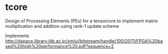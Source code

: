 # tcore
Design of Processing Elements (PEs) for a tensorcore to implement matrix multiplication and addition using rank-1 update scheme

Implements http://dspace.library.iitb.ac.in/xmlui/bitstream/handle/100/2071/FPGA%20based%20high%20performance%20.pdf?sequence=2

